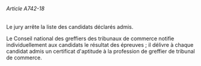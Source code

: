 ###### Article A742-18

Le jury arrête la liste des candidats déclarés admis.

Le Conseil national des greffiers des tribunaux de commerce notifie individuellement aux candidats le résultat des épreuves ; il délivre à chaque candidat admis un certificat d'aptitude à la profession de greffier de tribunal de commerce.

